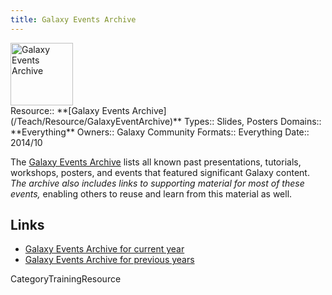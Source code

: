 ```yaml
---
title: Galaxy Events Archive
---
```

<div class='center'>
<a href='/Events#past_events'><img src='/Images/Logos/galaxyLogoTrimmed.png' alt='Galaxy Events Archive' height="100" /></a>
</div>





<div class='deploymentbox'>
 Resource:: **[Galaxy Events Archive](/Teach/Resource/GalaxyEventArchive)**
 Types:: Slides, Posters
 Domains:: **Everything** 
 Owners:: Galaxy Community
 Formats:: Everything  
 Date:: 2014/10 
</div>

The [Galaxy Events Archive](/Events#past_events) lists all known past presentations, tutorials, workshops, posters, and events that featured significant Galaxy content.  *The archive also includes links to supporting material for most of these events,* enabling others to reuse and learn from this material as well.  


## Links

* [Galaxy Events Archive for current year](/Events#past_events)
* [Galaxy Events Archive for previous years](/Events/Archive)

CategoryTrainingResource
